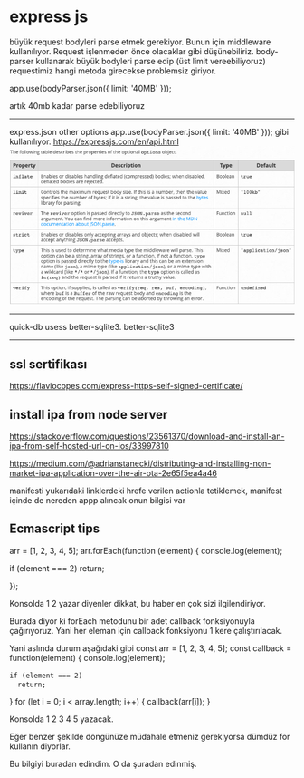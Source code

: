 # express js

büyük request bodyleri parse etmek gerekiyor. Bunun için middleware kullanılıyor. Request işlenmeden önce olacaklar gibi düşünebiliriz. body-parser kullanarak büyük bodyleri parse edip (üst limit vereebiliyoruz) requestimiz hangi metoda girecekse problemsiz giriyor. 


app.use(bodyParser.json({ limit: '40MB' }));

artık 40mb kadar parse edebiliyoruz

---
express.json other options
app.use(bodyParser.json({ limit: '40MB' }));
gibi kullanılıyor.
https://expressjs.com/en/api.html
![alt text](./img/exp.png "exp")

---

quick-db usess better-sqlite3. better-sqlite3 

----


## ssl sertifikası

https://flaviocopes.com/express-https-self-signed-certificate/


## install ipa from node server

https://stackoverflow.com/questions/23561370/download-and-install-an-ipa-from-self-hosted-url-on-ios/33997810

https://medium.com/@adrianstanecki/distributing-and-installing-non-market-ipa-application-over-the-air-ota-2e65f5ea4a46

manifesti yukarıdaki linklerdeki hrefe verilen actionla tetiklemek, manifest içinde de nereden appp alıncak onun bilgisi var



## Ecmascript tips

arr = [1, 2, 3, 4, 5];
arr.forEach(function (element) {
  console.log(element);
  
  if (element === 2) 
    return;
  
});

Konsolda 1 2  yazar diyenler dikkat, bu haber en çok sizi ilgilendiriyor. 



Burada diyor ki forEach metodunu bir adet callback fonksiyonuyla çağırıyoruz. Yani her eleman için callback fonksiyonu 1 kere çalıştırılacak. 

Yani aslında durum aşağıdaki gibi
const arr = [1, 2, 3, 4, 5];
const callback = function(element) {
    console.log(element);
    
    if (element === 2) 
      return;
}
for (let i = 0; i < array.length; i++) {
    callback(arr[i]);
}


Konsolda 1 2 3 4 5 yazacak. 

Eğer benzer şekilde döngünüze müdahale etmeniz gerekiyorsa dümdüz for kullanın diyorlar. 

Bu bilgiyi buradan edindim.  O da şuradan edinmiş. 